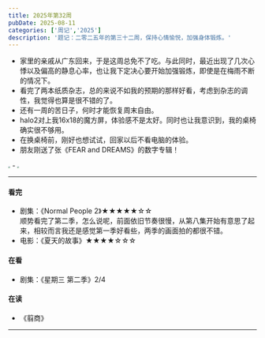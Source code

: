 ```yaml
---
title: 2025年第32周
pubDate: 2025-08-11
categories: ['周记','2025']
description: '题记：二零二五年的第三十二周，保持心情愉悦，加强身体锻炼。'
---
```


- 家里的亲戚从广东回来，于是这周总免不了吃。与此同时，最近出现了几次心悸以及偏高的静息心率，也让我下定决心要开始加强锻炼，即使是在梅雨不断的情况下。  
- 看完了两本纸质杂志，总的来说不如我的预期的那样好看，考虑到杂志的调性，我觉得也算是很不错的了。  
- 还有一周的苦日子，何时才能恢复周末自由。  
- halo2对上我16x18的魔方屏，体验感不是太好。同时也让我意识到，我的桌椅确实很不够用。  
- 在换桌椅前，刚好也想试试，回家以后不看电脑的体验。  
- 朋友刚送了张《FEAR and DREAMS》的数字专辑！  


<img src="https://12c3bda.webp.li/0a6e888d8607340cc57b78b3b757b8fb.jpg" style="zoom:25%;" />
-
<img src="https://12c3bda.webp.li/a0b7f037618bec6b281b7dc14081e831.jpg" style="zoom:25%;" />  


---

#### 看完

- 剧集：《Normal People 2》★★★★★☆☆  
顺势看完了第二季，怎么说呢，前面依旧节奏很慢，从第八集开始有意思了起来，相较而言我还是感觉第一季好看些，两季的画面拍的都很不错。  
- 电影：《夏天的故事》★★★★☆☆☆  


#### 在看

- 剧集：《星期三 第二季》2/4  


#### 在读

- 《翦商》 

---